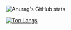 ![Anurag's GitHub stats](https://github-readme-stats.vercel.app/api?username=AdhuBavu2&show_icons=true&theme=radical)

[![Top Langs](https://github-readme-stats.vercel.app/api/top-langs/?username=AdhuBavu2&langs_count=8)](https://github.com/anuraghazra/github-readme-stats)




